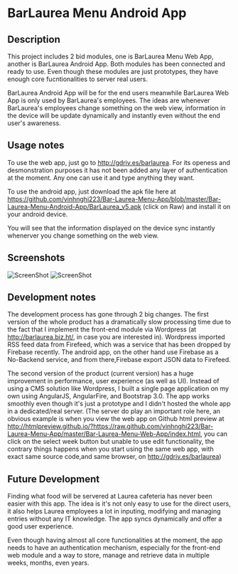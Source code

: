 BarLaurea Menu Android App
================
Description 
-------
This project includes 2 bid modules, one is BarLaurea Menu Web App, another is BarLaurea Android App. Both modules has been connected and ready to use. Even though these modules are just prototypes, they have enough core fucntionalities to server real users.

BarLaurea Android App will be for the end users meanwhile BarLaurea Web App is only used by BarLaurea's employees. The ideas are whenever BarLaurea's employees change something on the web view, information in the device will be update dynamically and instantly even without the end user's awareness.

Usage notes
-------
To use the web app, just go to http://gdriv.es/barlaurea.
For its openess and desmonstration purposes it has not been added any layer of authentication at the moment. Any one can use it and type anything they want.

To use the android app, just download the apk file here at https://github.com/vinhnghi223/Bar-Laurea-Menu-App/blob/master/Bar-Laurea-Menu-Android-App/BarLaurea_v5.apk (click on Raw) and install it on your android device. 

You will see that the information displayed on the device sync instantly whenerver you change something on the web view.

Screenshots
-------
![ScreenShot](https://raw.github.com/vinhnghi223/BarLaureaMenuApp/master/Final%20Products/Screenshot.png)
![ScreenShot](https://raw.githubusercontent.com/vinhnghi223/Bar-Laurea-Menu-App/master/Bar-Laurea-Menu-Web-App/Screenshot-web-app.PNG)

Development notes
-------
The development process has gone through 2 big changes. The first version of the whole product has a dramatically slow processing time due to the fact that I implement the front-end module via Wordpress (at http://barlaurea.biz.ht/, in case you are interested in). Wordpress imported RSS feed data from Firefeed, which was a service that has been dropped by Firebase recently. The android app, on the other hand use Firebase as a No-Backend service, and from there,Firebase export JSON data to Firefeed.

The second version of the product (current version) has a huge improvement in performance, user experience (as well as UI). Instead of using a CMS solution like Wordpress, I built a single page application on my own using AngularJS, AngularFire, and Bootstrap 3.0. The app works smoothly even though it's just a prototype and I didn't hosted the whole app in a dedicated/real server. (The server do play an important role here, an obvious example is when you view the web app  on Github html preview at http://htmlpreview.github.io/?https://raw.github.com/vinhnghi223/Bar-Laurea-Menu-App/master/Bar-Laurea-Menu-Web-App/index.html, you can click on the select week button but unable to use edit functionality, the contrary things happens when you start using the same web app, with exact same source code,and same browser, on http://gdriv.es/barlaurea)

Future Development
-------
Finding what food will be servered at Laurea cafeteria has never been easier with this app. The idea is it's not only easy to use for the direct users, it also helps Laurea employees a lot in inputing, modifying and managing entries without any IT knowledge. The app syncs dynamically and offer a good user experience. 

Even though having almost all core functionalities at the moment, the app needs to have an authentication mechanism, especially for the front-end web module and a way to store, manage and retrieve data in multiple weeks, months, even years.



